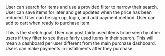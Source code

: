 User can search for items and use a provided filter to narrow their search.
User can save items for later and get updates when the price has been reduced.
User can be sign up, login, and add payment method.
User can add to cart when ready to purchase item.

This is the stretch goal:
User can post fairly used items to be seen by other users if they filter to see these fairly used items in their search. This will mean a dashboard per user different from the main purchase dashboard.
Users can make payments in installments after they purchase. 
